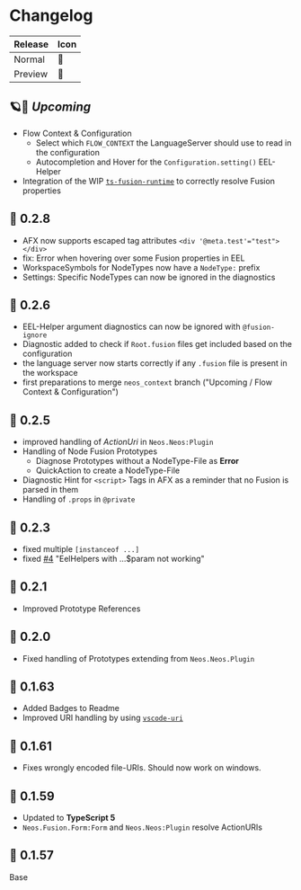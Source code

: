 # Changelog

| Release | Icon |
|---------|------|
| Normal  |  🚀  |
| Preview |  🧪  |

## 🪐🔭 *Upcoming*

- Flow Context & Configuration
  - Select which `FLOW_CONTEXT` the LanguageServer should use to read in the configuration  
  - Autocompletion and Hover for the `Configuration.setting()` EEL-Helper
- Integration of the WIP [`ts-fusion-runtime`](https://www.npmjs.com/package/ts-fusion-runtime) to correctly resolve Fusion properties

## 🚀 0.2.8

- AFX now supports escaped tag attributes `<div '@meta.test'="test"></div>`
- fix: Error when hovering over some Fusion properties in EEL
- WorkspaceSymbols for NodeTypes now have a `NodeType:` prefix
- Settings: Specific NodeTypes can now be ignored in the diagnostics  

## 🚀 0.2.6

- EEL-Helper argument diagnostics can now be ignored with `@fusion-ignore`
- Diagnostic added to check if `Root.fusion` files get included based on the configuration
- the language server now starts correctly if any `.fusion` file is present in the workspace
- first preparations to merge `neos_context` branch ("Upcoming / Flow Context & Configuration")

## 🧪 0.2.5

- improved handling of *ActionUri* in `Neos.Neos:Plugin`
- Handling of Node Fusion Prototypes
  - Diagnose Prototypes without a NodeType-File as **Error**
  - QuickAction to create a NodeType-File
- Diagnostic Hint for `<script>` Tags in AFX as a reminder that no Fusion is parsed in them
- Handling of `.props` in `@private`

## 🧪 0.2.3

- fixed multiple `[instanceof ...]`
- fixed [#4](https://github.com/sjsone/vscode-neos-fusion-lsp/issues/4) "EelHelpers with ...$param not working"

## 🧪 0.2.1

- Improved Prototype References

## 🚀 0.2.0

- Fixed handling of Prototypes extending from `Neos.Neos.Plugin`

## 🧪 0.1.63

- Added Badges to Readme
- Improved URI handling by using [`vscode-uri`](https://www.npmjs.com/package/vscode-uri)

## 🧪 0.1.61

- Fixes wrongly encoded file-URIs. Should now work on windows.

## 🧪 0.1.59

- Updated to **TypeScript 5**
- `Neos.Fusion.Form:Form` and `Neos.Neos:Plugin` resolve ActionURIs

## 🧪 0.1.57

Base
